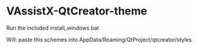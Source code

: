 # VAssistX-QtCreator-theme

Run the included install_windows.bat

Will:
  paste this schemes into AppData/Roaming/QtProject/qtcreator/styles
